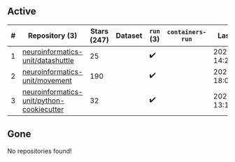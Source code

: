 ## Active
| # | Repository (3) | Stars (247) | Dataset | `run` (3) | `containers-run` | Last Modified |
| --- | --- | --- | --- | --- | --- | --- |
| 1 | [neuroinformatics-unit/datashuttle](https://github.com/neuroinformatics-unit/datashuttle) | 25 |  | :heavy_check_mark: |  | 2025-07-10 14:27:45+00:00 |
| 2 | [neuroinformatics-unit/movement](https://github.com/neuroinformatics-unit/movement) | 190 |  | :heavy_check_mark: |  | 2025-07-04 18:03:29+00:00 |
| 3 | [neuroinformatics-unit/python-cookiecutter](https://github.com/neuroinformatics-unit/python-cookiecutter) | 32 |  | :heavy_check_mark: |  | 2025-07-08 13:18:55+00:00 |

## Gone
No repositories found!
